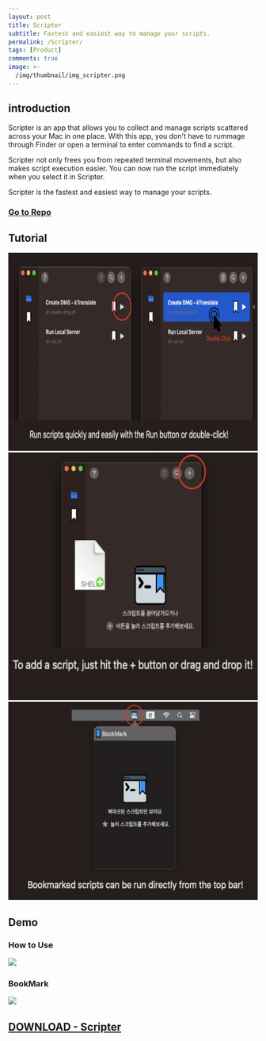 ```yaml
---
layout: post
title: Scripter
subtitle: Fastest and easiest way to manage your scripts.
permalink: /Scripter/
tags: [Product]
comments: true
image: >-
  /img/thumbnail/img_scripter.png
---
```


## introduction

Scripter is an app that allows you to collect and manage scripts scattered across your Mac in one place.
With this app, you don't have to rummage through Finder or open a terminal to enter commands to find a script.

Scripter not only frees you from repeated terminal movements, but also makes script execution easier.
You can now run the script immediately when you select it in Scripter.

Scripter is the fastest and easiest way to manage your scripts.

### [Go to Repo](https://github.com/bugkingK/Scripter-public)

## Tutorial
<img src="/img/production/Scripter/tutorial-1.png" width="650" height="400">
<img src="/img/production/Scripter/tutorial-2.png" width="600" height="500">
<img src="/img/production/Scripter/tutorial-3.png" width="600" height="400">

## Demo
### How to Use
<img src="/img/production/Scripter/demo-1.gif">

### BookMark 
<img src="/img/production/Scripter/demo-2.gif">



## [DOWNLOAD - Scripter](https://github.com/bugkingK/Scripter-public/releases/download/v1.1.1-1/Scripter.dmg)



